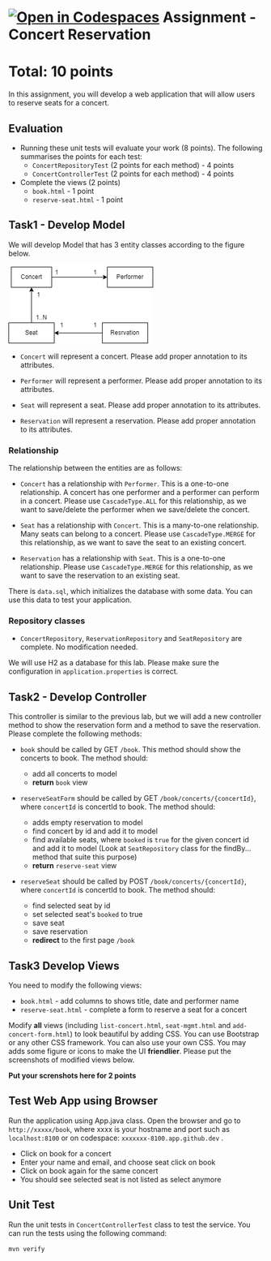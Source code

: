 [![Open in Codespaces](https://classroom.github.com/assets/launch-codespace-7f7980b617ed060a017424585567c406b6ee15c891e84e1186181d67ecf80aa0.svg)](https://classroom.github.com/open-in-codespaces?assignment_repo_id=12169451)
Assignment - Concert Reservation 
====================
 
# Total: 10 points 
In this assignment, you will develop a web application that will allow users to reserve seats for a concert. 

## Evaluation
- Running these unit tests will evaluate your work (8 points). The following summarises the points for each test:
    - `ConcertRepositoryTest` (2 points for each method) - 4 points
    - `ConcertControllerTest` (2 points for each method) - 4 points
- Complete the views (2 points)
    - `book.html` - 1 point
    - `reserve-seat.html` - 1 point

## Task1 - Develop Model
We will develop Model that has 3 entity classes according to the figure below.

![er diagram](test-er.png)

- `Concert`  will represent a concert. Please add proper annotation to its attributes. 

- `Performer` will represent a performer. Please add proper annotation to its attributes. 

- `Seat` will represent a seat. Please add proper annotation to its attributes.

- `Reservation` will represent a reservation. Please add proper annotation to its attributes.


### Relationship
The relationship between the entities are as follows:
* `Concert` has a relationship with `Performer`. This is a one-to-one relationship. A concert has one performer and a performer can perform in a concert. Please use `CascadeType.ALL` for this relationship, as we want to save/delete the performer when we save/delete the concert.

* `Seat` has a relationship with `Concert`. This is a many-to-one relationship. Many seats can belong to a concert. Please use `CascadeType.MERGE` for this relationship, as we want to save the seat to an existing concert.

* `Reservation` has a relationship with `Seat`. This is a one-to-one relationship.  Please use `CascadeType.MERGE` for this relationship, as we want to save the reservation to an existing seat.


There is `data.sql`, which initializes the database with some data. You can use this data to test your application.


###  Repository classes
- `ConcertRepository`, `ReservationRepository` and  `SeatRepository` are complete. No modification needed.

We will use H2 as a database for this lab. Please make sure the configuration in `application.properties` is correct.


## Task2 - Develop Controller
This controller is similar to the previous lab, but we will add a new controller method to show the reservation form and a method to save the reservation. Please complete the following methods:

- `book` should be called by GET `/book`. This method should show the concerts to book. The method should:
    * add all concerts to model
    * **return** `book` view

- `reserveSeatForm` should be called by GET `/book/concerts/{concertId}`, where `concertId` is concertId to book. The method should:
    * adds empty reservation to model
    * find concert by id and add it to model
    * find available seats, where `booked` is `true` for the given concert id and add it to model (Look at `SeatRepository` class for the findBy... method that suite this purpose)
    * **return** `reserve-seat` view

- `reserveSeat` should be called by POST `/book/concerts/{concertId}`, where `concertId` is concertId to book. The method should:
    * find selected seat by id
    * set selected seat's `booked` to true
    * save seat
    * save reservation
    * **redirect** to the first page `/book`


## Task3 Develop Views
You need to modify the following views:
- `book.html` - add columns to shows title, date and performer name
- `reserve-seat.html` - complete a form to reserve a seat for a concert

Modify **all** views (including `list-concert.html`, `seat-mgmt.html` and `add-concert-form.html`) to look beautiful by adding CSS. You can use Bootstrap or any other CSS framework. You can also use your own CSS. You may adds some figure or icons to make the UI  **friendlier**. Please put the screenshots of modified views below.

**Put your screnshots here for 2 points**

## Test Web App using Browser
Run the application using App.java class. Open the browser and go to `http://xxxxx/book`, where xxxx is your hostname and port such as `localhost:8100` or on codespace: `xxxxxxx-8100.app.github.dev` .

- Click on book for a concert
- Enter your name and email, and choose seat click on book
- Click on book again for the same concert
- You should see selected seat is not listed as select anymore

## Unit Test
Run the unit tests in `ConcertControllerTest` class to test the service. You can run the tests using the following command:
```
mvn verify
```

